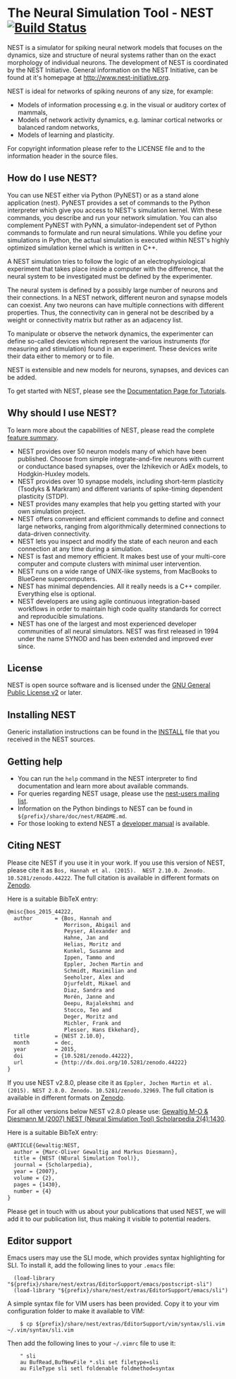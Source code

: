 # The Neural Simulation Tool - NEST [![Build Status](https://travis-ci.org/nest/nest-simulator.svg?branch=master)](https://travis-ci.org/nest/nest-simulator)

NEST is a simulator for spiking neural network models that focuses on the
dynamics, size and structure of neural systems rather than on the exact
morphology of individual neurons. The development of NEST is coordinated by the
NEST Initiative. General information on the NEST Initiative, can be found at
it's homepage at http://www.nest-initiative.org.

NEST is ideal for networks of spiking neurons of any size, for example:

- Models of information processing e.g. in the visual or auditory cortex of
  mammals,
- Models of network activity dynamics, e.g. laminar cortical networks or
  balanced random networks,
- Models of learning and plasticity.

For copyright information please refer to the LICENSE file and to the
information header in the source files.

## How do I use NEST?

You can use NEST either via Python (PyNEST) or as a stand alone application
(nest). PyNEST provides a set of commands to the Python interpreter which give
you access to NEST's simulation kernel. With these commands, you describe and
run your network simulation. You can also complement PyNEST with PyNN, a
simulator-independent set of Python commands to formulate and run neural
simulations. While you define your simulations in Python, the actual simulation
is executed within NEST's highly optimized simulation kernel which is written
in C++.

A NEST simulation tries to follow the logic of an electrophysiological
experiment that takes place inside a computer with the difference, that the
neural system to be investigated must be defined by the experimenter.

The neural system is defined by a possibly large number of neurons and their
connections. In a NEST network, different neuron and synapse models can
coexist. Any two neurons can have multiple connections with different
properties. Thus, the connectivity can in general not be described by a weight
or connectivity matrix but rather as an adjacency list.

To manipulate or observe the network dynamics, the experimenter can define
so-called devices which represent the various instruments (for measuring and
stimulation) found in an experiment. These devices write their data either to
memory or to file.

NEST is extensible and new models for neurons, synapses, and devices can be
added.

To get started with NEST, please see the [Documentation Page for
Tutorials](http://nest-simulator.org/documentation/).

## Why should I use NEST?

To learn more about the capabilities of NEST, please read the complete [feature
summary](http://nest-simulator.org/features/).

- NEST provides over 50 neuron models many of which have been published. Choose
  from simple integrate-and-fire neurons with current or conductance based
  synapses, over the Izhikevich or AdEx models, to Hodgkin-Huxley models.
- NEST provides over 10 synapse models, including short-term plasticity
  (Tsodyks & Markram) and different variants of spike-timing dependent
  plasticity (STDP).
- NEST provides many examples that help you getting started with your own
  simulation project.
- NEST offers convenient and efficient commands to define and connect large
  networks, ranging from algorithmically determined connections to data-driven
  connectivity.
- NEST lets you inspect and modify the state of each neuron and each connection
  at any time during a simulation.
- NEST is fast and memory efficient. It makes best use of your multi-core
  computer and compute clusters with minimal user intervention.
- NEST runs on a wide range of UNIX-like systems, from MacBooks to BlueGene
  supercomputers.
- NEST has minimal dependencies. All it really needs is a C++ compiler.
  Everything else is optional.
- NEST developers are using agile continuous integration-based workflows in
  order to maintain high code quality standards for correct and reproducible
  simulations.
- NEST has one of the largest and most experienced developer communities of all
  neural simulators. NEST was first released in 1994 under the name SYNOD and
  has been extended and improved ever since.

## License

NEST is open source software and is licensed under the [GNU General Public
License v2](https://www.gnu.org/licenses/old-licenses/gpl-2.0.en.html) or
later.

## Installing NEST

Generic installation instructions can be found in the
[INSTALL](https://github.com/nest/nest-simulator/blob/master/INSTALL) file that
you received in the NEST sources.

## Getting help

- You can run the `help` command in the NEST interpreter to find documentation
  and learn more about available commands.
- For queries regarding NEST usage, please use the [nest-users mailing
  list](http://mail.nest-initiative.org/cgi-bin/mailman/listinfo/nest_user).
- Information on the Python bindings to NEST can be found in
  `${prefix}/share/doc/nest/README.md`.
- For those looking to extend NEST a [developer
  manual](http://nest.github.io/nest-simulator/) is available.

## Citing NEST

Please cite NEST if you use it in your work.  If you use this version of NEST,
please cite it as `Bos, Hannah et al. (2015).  NEST 2.10.0. Zenodo.
10.5281/zenodo.44222`.  The full citation is available in different formats on
[Zenodo](http://dx.doi.org/10.5281/zenodo.44222).

Here is a suitable BibTeX entry:

```latex
@misc{bos_2015_44222,
  author       = {Bos, Hannah and
                  Morrison, Abigail and
                  Peyser, Alexander and
                  Hahne, Jan and
                  Helias, Moritz and
                  Kunkel, Susanne and
                  Ippen, Tammo and
                  Eppler, Jochen Martin and
                  Schmidt, Maximilian and
                  Seeholzer, Alex and
                  Djurfeldt, Mikael and
                  Diaz, Sandra and
                  Morén, Janne and
                  Deepu, Rajalekshmi and
                  Stocco, Teo and
                  Deger, Moritz and
                  Michler, Frank and
                  Plesser, Hans Ekkehard},
  title        = {NEST 2.10.0},
  month        = dec,
  year         = 2015,
  doi          = {10.5281/zenodo.44222},
  url          = {http://dx.doi.org/10.5281/zenodo.44222}
}
```

If you use  NEST v2.8.0, please cite it as `Eppler, Jochen Martin et al. (2015).
NEST 2.8.0. Zenodo. 10.5281/zenodo.32969`. The full citation is available in
different formats on [Zenodo](http://dx.doi.org/10.5281/zenodo.32969).

For all other versions below NEST v2.8.0 please use: [Gewaltig M-O & Diesmann M
(2007) NEST (Neural Simulation Tool) Scholarpedia
2(4):1430](http://www.scholarpedia.org/article/NEST_(Neural_Simulation_Tool)).

Here is a suitable BibTeX entry:

```latex
@ARTICLE{Gewaltig:NEST,
  author = {Marc-Oliver Gewaltig and Markus Diesmann},
  title = {NEST (NEural Simulation Tool)},
  journal = {Scholarpedia},
  year = {2007},
  volume = {2},
  pages = {1430},
  number = {4}
}
```

Please get in touch with us about your publications that used NEST, we will add
it to our publication list, thus making it visible to potential readers.

## Editor support

Emacs users may use the SLI mode, which provides syntax highlighting
for SLI. To install it, add the following lines to your `.emacs` file:
```
  (load-library "${prefix}/share/nest/extras/EditorSupport/emacs/postscript-sli")
  (load-library "${prefix}/share/nest/extras/EditorSupport/emacs/sli")
```

A simple syntax file for VIM users has been provided. Copy it to your vim
configuration folder to make it available to VIM:
```
    $ cp ${prefix}/share/nest/extras/EditorSupport/vim/syntax/sli.vim ~/.vim/syntax/sli.vim
```
Then add the following lines to your `~/.vimrc` file to use it:
```
    " sli
    au BufRead,BufNewFile *.sli set filetype=sli
    au FileType sli setl foldenable foldmethod=syntax
```
